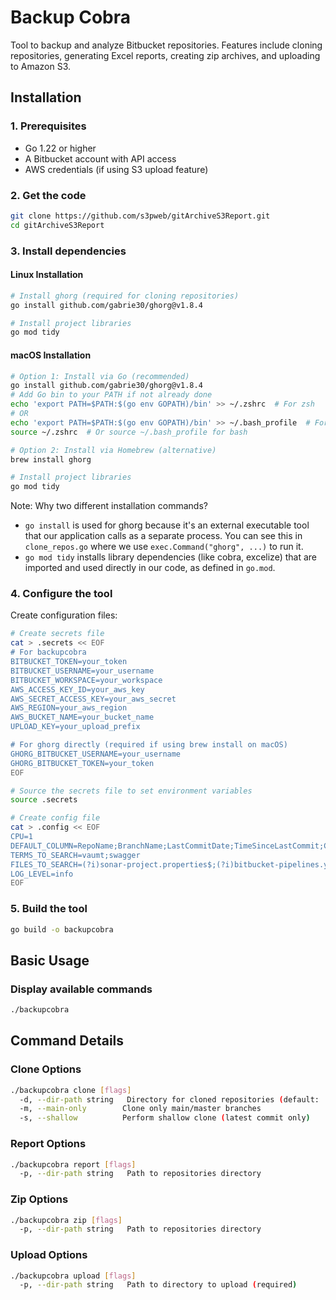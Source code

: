 # Backup Cobra

Tool to backup and analyze Bitbucket repositories. Features include cloning repositories, generating Excel reports, creating zip archives, and uploading to Amazon S3.

## Installation

### 1. Prerequisites
- Go 1.22 or higher
- A Bitbucket account with API access
- AWS credentials (if using S3 upload feature)

### 2. Get the code
```bash
git clone https://github.com/s3pweb/gitArchiveS3Report.git
cd gitArchiveS3Report
```

### 3. Install dependencies

#### Linux Installation
```bash
# Install ghorg (required for cloning repositories)
go install github.com/gabrie30/ghorg@v1.8.4

# Install project libraries
go mod tidy
```

#### macOS Installation
```bash
# Option 1: Install via Go (recommended)
go install github.com/gabrie30/ghorg@v1.8.4
# Add Go bin to your PATH if not already done
echo 'export PATH=$PATH:$(go env GOPATH)/bin' >> ~/.zshrc  # For zsh
# OR
echo 'export PATH=$PATH:$(go env GOPATH)/bin' >> ~/.bash_profile  # For bash
source ~/.zshrc  # Or source ~/.bash_profile for bash

# Option 2: Install via Homebrew (alternative)
brew install ghorg

# Install project libraries
go mod tidy
```

Note: Why two different installation commands?
- `go install` is used for ghorg because it's an external executable tool that our application calls as a separate process.
  You can see this in `clone_repos.go` where we use `exec.Command("ghorg", ...)` to run it.
- `go mod tidy` installs library dependencies (like cobra, excelize) that are imported and used directly in our code,
  as defined in `go.mod`.

### 4. Configure the tool

Create configuration files:
```bash
# Create secrets file
cat > .secrets << EOF
# For backupcobra
BITBUCKET_TOKEN=your_token
BITBUCKET_USERNAME=your_username
BITBUCKET_WORKSPACE=your_workspace
AWS_ACCESS_KEY_ID=your_aws_key
AWS_SECRET_ACCESS_KEY=your_aws_secret
AWS_REGION=your_aws_region
AWS_BUCKET_NAME=your_bucket_name
UPLOAD_KEY=your_upload_prefix

# For ghorg directly (required if using brew install on macOS)
GHORG_BITBUCKET_USERNAME=your_username
GHORG_BITBUCKET_TOKEN=your_token
EOF

# Source the secrets file to set environment variables
source .secrets

# Create config file
cat > .config << EOF
CPU=1
DEFAULT_COLUMN=RepoName;BranchName;LastCommitDate;TimeSinceLastCommit;Commitnbr;HostLine;LastDeveloper;LastDeveloperPercentage
TERMS_TO_SEARCH=vaumt;swagger
FILES_TO_SEARCH=(?i)sonar-project.properties$;(?i)bitbucket-pipelines.yml$;(?i)Dockerfile$;(?i)docker-compose(-\\w+)?\\.yaml$
LOG_LEVEL=info
EOF
```

### 5. Build the tool
```bash
go build -o backupcobra
```

## Basic Usage

### Display available commands
```bash
./backupcobra
```

## Command Details

### Clone Options
```bash
./backupcobra clone [flags]
  -d, --dir-path string   Directory for cloned repositories (default: ./repositories)
  -m, --main-only        Clone only main/master branches
  -s, --shallow          Perform shallow clone (latest commit only)
```

### Report Options
```bash
./backupcobra report [flags]
  -p, --dir-path string   Path to repositories directory
```

### Zip Options
```bash
./backupcobra zip [flags]
  -p, --dir-path string   Path to repositories directory
```

### Upload Options
```bash
./backupcobra upload [flags]
  -p, --dir-path string   Path to directory to upload (required)
```